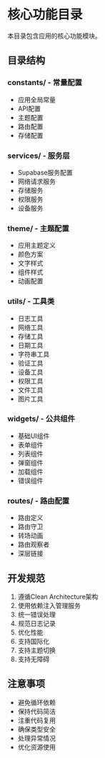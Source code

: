 # 核心功能目录

本目录包含应用的核心功能模块。

## 目录结构
### constants/ - 常量配置
- 应用全局常量
- API配置
- 主题配置
- 路由配置
- 存储配置

### services/ - 服务层
- Supabase服务配置
- 网络请求服务
- 存储服务
- 权限服务
- 设备服务

### theme/ - 主题配置
- 应用主题定义
- 颜色方案
- 文字样式
- 组件样式
- 动画配置

### utils/ - 工具类
- 日志工具
- 网络工具
- 存储工具
- 日期工具
- 字符串工具
- 验证工具
- 设备工具
- 权限工具
- 文件工具
- 图片工具

### widgets/ - 公共组件
- 基础UI组件
- 表单组件
- 列表组件
- 弹窗组件
- 加载组件
- 错误组件

### routes/ - 路由配置
- 路由定义
- 路由守卫
- 转场动画
- 路由观察者
- 深层链接

## 开发规范
1. 遵循Clean Architecture架构
2. 使用依赖注入管理服务
3. 统一错误处理
4. 规范日志记录
5. 优化性能
6. 支持国际化
7. 支持主题切换
8. 支持无障碍

## 注意事项
- 避免循环依赖
- 保持代码简洁
- 注重代码复用
- 确保类型安全
- 处理异常情况
- 优化资源使用 